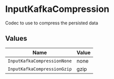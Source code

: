 # InputKafkaCompression

Codec to use to compress the persisted data


## Values

| Name                        | Value                       |
| --------------------------- | --------------------------- |
| `InputKafkaCompressionNone` | none                        |
| `InputKafkaCompressionGzip` | gzip                        |